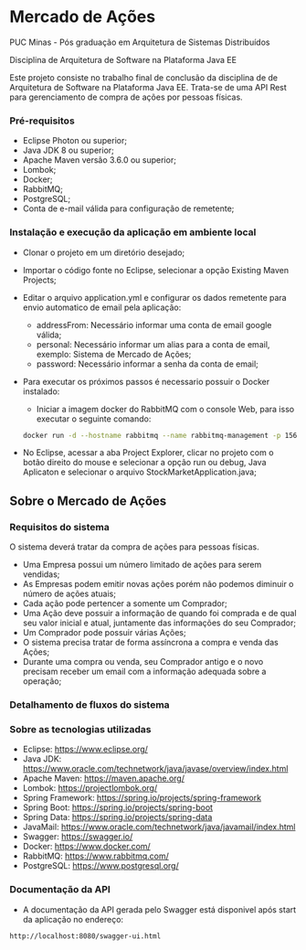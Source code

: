 # Mercado de Ações

PUC Minas - Pós graduação em Arquitetura de Sistemas Distribuídos

Disciplina de Arquitetura de Software na Plataforma Java EE

Este projeto consiste no trabalho final de conclusão  da disciplina de de Arquitetura de Software na Plataforma Java EE. Trata-se de uma API Rest para gerenciamento de compra de ações por pessoas físicas.

### Pré-requisitos

- Eclipse Photon ou superior;
- Java JDK 8 ou superior;
- Apache Maven versão 3.6.0 ou superior;
- Lombok;
- Docker;
- RabbitMQ;
- PostgreSQL;
- Conta de e-mail válida para configuração de remetente;

### Instalação e execução da aplicação em ambiente local

- Clonar o projeto em um diretório desejado;
- Importar o código fonte no Eclipse, selecionar a opção Existing Maven Projects;
- Editar o arquivo application.yml e configurar os dados remetente para envio automatico de email pela aplicação:
	* addressFrom: Necessário informar uma conta de email google válida;
	* personal: Necessário informar um alias para a conta de email, exemplo: Sistema de Mercado de Ações;
	* password: Necessário informar a senha da conta de email;
- Para executar os próximos passos é necessario possuir o Docker instalado:
	* Iniciar a imagem docker do RabbitMQ com o console Web, para isso executar o seguinte comando:

	```sh
	docker run -d --hostname rabbitmq --name rabbitmq-management -p 15672:15672 -p 5671:5671 -p 5672:5672 rabbitmq:management
	```
- No Eclipse, acessar a aba Project Explorer, clicar no projeto com o botão direito do mouse e selecionar a opção run ou debug, Java Aplicaton e selecionar o arquivo StockMarketApplication.java;

## Sobre o Mercado de Ações

### Requisitos do sistema

O sistema deverá tratar da compra de ações para pessoas físicas.
- Uma Empresa possui um número limitado de ações para serem vendidas;
- As Empresas podem emitir novas ações porém não podemos diminuir o número de ações atuais;
- Cada ação pode pertencer a somente um Comprador;
- Uma Ação deve possuir a informação de quando foi comprada e de qual seu valor inicial e atual, juntamente das informações do seu Comprador;
- Um Comprador pode possuir várias Ações;
- O sistema precisa tratar de forma assíncrona a compra e venda das Ações;
- Durante uma compra ou venda, seu Comprador antigo e o novo precisam receber um email com a informação adequada sobre a operação;

### Detalhamento de fluxos do sistema

### Sobre as tecnologias utilizadas

- Eclipse: https://www.eclipse.org/
- Java JDK:  https://www.oracle.com/technetwork/java/javase/overview/index.html
- Apache Maven: https://maven.apache.org/
- Lombok: https://projectlombok.org/
- Spring Framework: https://spring.io/projects/spring-framework
- Spring Boot: https://spring.io/projects/spring-boot
- Spring Data: https://spring.io/projects/spring-data
- JavaMail: https://www.oracle.com/technetwork/java/javamail/index.html
- Swagger: https://swagger.io/
- Docker: https://www.docker.com/
- RabbitMQ: https://www.rabbitmq.com/
- PostgreSQL: https://www.postgresql.org/

### Documentação da API

* A documentação da API gerada pelo Swagger está disponivel após start da aplicação no endereço:

```sh
http://localhost:8080/swagger-ui.html
```


